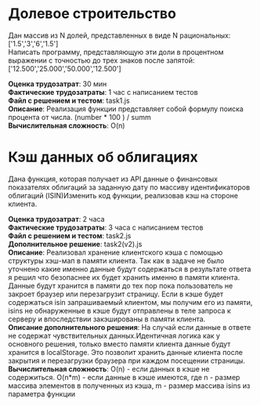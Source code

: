 # Долевое строительство

Дан массив из N долей, представленных в виде N рациональных: ['1.5','3','6','1.5']<br>
Написать программу, представляющую эти доли в процентном выражении с точностью до трех знаков после запятой: ['12.500','25.000','50.000','12.500']<br>

**Оценка трудозатрат**: 30 мин<br>
**Фактические трудозатраты**: 1 час с написанием тестов<br>
**Файл с решением и тестом**: task1.js<br>
**Описание**: Реализация функции представляет собой формулу поиска процента от числа. (number \* 100 ) / summ<br>
**Вычислительная сложность**: O(n)<br>

# Кэш данных об облигациях

Дана функция, которая получает из API данные о финансовых показателях облигаций за заданную дату по массиву идентификаторов облигаций (ISIN)Изменить код функции, реализовав кэш на стороне клиента.<br>

**Оценка трудозатрат**: 2 часа<br>
**Фактические трудозатраты**: 3 часа с написанием тестов<br>
**Файл с решением и тестом**: task2.js<br>
**Дополнительное решение**: task2(v2).js<br>
**Описание**: Реализовал хранение клиентского кэша с помощью структуры хэш-мап в памяти клиента. Так как в задаче не было уточнено какие именно данные будут содержаться в результате ответа я решил что безопаснее их будет хранить именно в памяти клиента. Данные будут хранится в памяти до тех пор пока пользователь не закроет браузер или перезагрузит страницу. Если в кэше будет содержаться isin запрашиваемый клиентом, мы получим его из памяти, isins не обнаруженные в кэше будут отправлены в теле запроса к серверу и впоследствии закэшированы в памяти клиента.<br>
**Описание дополнительного решения**: На случай если данные в ответе не содержат чувствительных данных.Идентичная логика как у основного решения, только вместо памяти клиента данные будут хранится в localStorage. Это позволит хранить данные клиента после закрытия и перезагрузки браузера при каждом посещении страницы.<br>
**Вычислительная сложность**: O(n) - если данных в кэше не содержиться. O(n*m) - если данные в кэше имеются, где n - размер массива элементов в полученных из кэша, m - размер массива isins из параметра функции<br>
